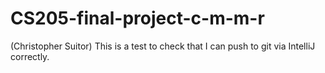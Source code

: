 # CS205-final-project-c-m-m-r

(Christopher Suitor) This is a test to check that I can push to git via IntelliJ correctly.